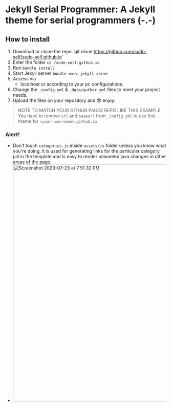 # Jekyll Serial Programmer:  A Jekyll theme for serial programmers (-.-)

## How to install

1. Download or clone the repo
   `git clone https://github.com/sudo-self/sudo-self.github.io'
2. Enter the folder
   `cd /sudo-self.github.io`
3. Run
   `bundle install`
4. Start Jekyll server
   `bundle exec jekyll serve`
5. Access via
   - localhost or according to your pc configurations.
6. Change the `_config.yml` & `_data/author.yml` files to meet your project needs.
7. Upload the files on your repository and :sunglasses: enjoy.

> NOTE TO MATCH YOUR GITHUB PAGES REPO LIKE THIS EXAMPLE
>  You have to remove `url` and `baseurl` from `_config.yml` to use this theme for `<your-username>.github.io`

### Alert!

* Don't touch `categories.js` inside `assets/js` folder unless you know what you're doing, it is used for generating links for the particular category pill in the template and is easy to render unwanted java changes in other areas of the page.
*  <img width="742" alt="Screenshot 2023-07-23 at 7 51 32 PM" src="https://github.com/sudo-self/sudo-self.github.io/assets/119916323/8d6646a4-58d5-4650-8c67-a9f9ae038413">

